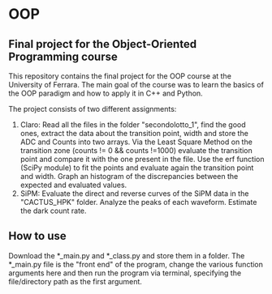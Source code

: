 # OOP

## Final project for the Object-Oriented Programming course

This repository contains the final project for the OOP course at the University of Ferrara. The main goal of the course was to learn the basics of the OOP paradigm and how to apply it in C++ and Python.

The project consists of two different assignments:

1) Claro: Read all the files in the folder "secondolotto_1", find the good ones, extract the data about the transition point, width and store the ADC and Counts into two arrays. Via the Least Square Method on the transition zone (counts != 0 && counts !=1000) evaluate the transition point and compare it with the one present in the file. Use the erf function (SciPy module) to fit the points and evaluate again the transition point and width. Graph an histogram of the discrepancies between the expected and evaluated values.
2) SiPM: Evaluate the direct and reverse curves of the SiPM data in the "CACTUS_HPK" folder. Analyze the peaks of each waveform. Estimate the dark count rate.

## How to use
Download the *_main.py and *_class.py and store them in a folder. The *_main.py file is the "front end" of the program, change the various function arguments here and then run the program via terminal, specifying the file/directory path as the first argument.
